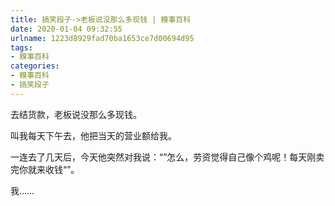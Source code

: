 ```yaml
---
title: 搞笑段子->老板说没那么多现钱 | 糗事百科
date: 2020-01-04 09:32:55
urlname: 1223d8929fad70ba1653ce7d00694d95
tags: 
- 糗事百科
categories:
- 糗事百科
- 搞笑段子
---
```

去结货款，老板说没那么多现钱。

叫我每天下午去，他把当天的营业额给我。

一连去了几天后，今天他突然对我说：“”怎么，劳资觉得自己像个鸡呢！每天刚卖完你就来收钱“”。

我……


